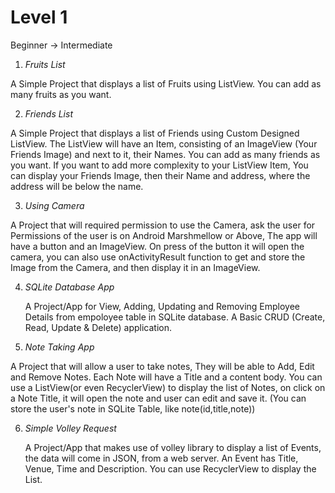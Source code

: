 # Level 1

  Beginner -> Intermediate

1. _Fruits List_

  A Simple Project that displays a list of Fruits using ListView. 
  You can add as many fruits as you want.

2. _Friends List_

  A Simple Project that displays a list of Friends using Custom Designed ListView.
  The ListView will have an Item, consisting of an ImageView (Your Friends Image) and next to it, their Names.
  You can add as many friends as you want.
  If you want to add more complexity to your ListView Item, You can display your Friends Image, then their Name and address, where the address will be below the name.

3. _Using Camera_

  A Project that will required permission to use the Camera, ask the user for Permissions of the user is on Android Marshmellow or Above, The app will have a button and an ImageView. On press of the button it will open the camera, you can also use onActivityResult function to get and store the Image from the Camera, and then display it in an ImageView.

4. _SQLite Database App_

    A Project/App for View, Adding, Updating and Removing Employee Details from empoloyee table in SQLite database.
    A Basic CRUD (Create, Read, Update & Delete) application.

5. _Note Taking App_

  A Project that will allow a user to take notes, They will be able to Add, Edit and Remove Notes.
  Each Note will have a Title and a content body.
  You can use a ListView(or even RecyclerView) to display the list of Notes, on click on a Note Title, it will open the note and user can edit and save it.
  (You can store the user's note in SQLite Table, like note(id,title,note))
  
6. _Simple Volley Request_
  
   A Project/App that makes use of volley library to display a list of Events, the data will come in JSON, from a web server. 
   An Event has Title, Venue, Time and Description. You can use RecyclerView to display the List.
   
